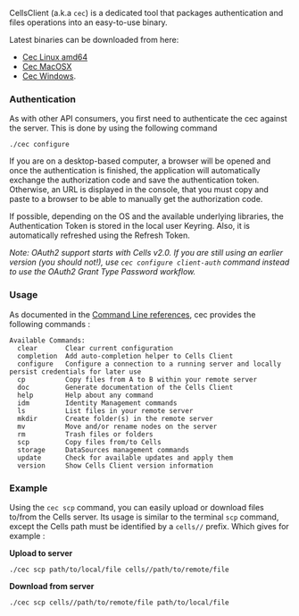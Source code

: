 CellsClient (a.k.a `cec`) is a dedicated tool that packages authentication and files operations into an easy-to-use binary. 

Latest binaries can be downloaded from here: 

- [Cec Linux amd64](https://download.pydio.com/latest/cells-client/release/{latest}/linux-amd64/cec)
- [Cec MacOSX](https://download.pydio.com/latest/cells-client/release/{latest}/darwin-amd64/cec) 
- [Cec Windows](https://download.pydio.com/latest/cells-client/release/{latest}/windows-amd64/cec.exe). 

### Authentication

As with other API consumers, you first need to authenticate the cec against the server. This is done by using the following command 

```
./cec configure
```
If you are on a desktop-based computer, a browser will be opened and once the authentication is finished, the application will automatically exchange the authorization code and save the authentication token. Otherwise, an URL is displayed in the console, that you must copy and paste to a browser to be able to manually get the authorization code.

If possible, depending on the OS and the available underlying libraries, the Authentication Token is stored in the local user Keyring. Also, it is automatically refreshed using the Refresh Token.

_Note: OAuth2 support starts with Cells v2.0. If you are still using an earlier version (you should not!), use `cec configure client-auth` command instead to use the OAuth2 Grant Type Password workflow._

### Usage

As documented in the [Command Line references](./cells-client-cec), cec provides the following commands :

```
Available Commands:
  clear       Clear current configuration
  completion  Add auto-completion helper to Cells Client
  configure   Configure a connection to a running server and locally persist credentials for later use
  cp          Copy files from A to B within your remote server
  doc         Generate documentation of the Cells Client
  help        Help about any command
  idm         Identity Management commands
  ls          List files in your remote server
  mkdir       Create folder(s) in the remote server
  mv          Move and/or rename nodes on the server
  rm          Trash files or folders
  scp         Copy files from/to Cells
  storage     DataSources management commands
  update      Check for available updates and apply them
  version     Show Cells Client version information
```

### Example

Using the `cec scp` command, you can easily upload or download files to/from the Cells server. Its usage is similar to the terminal `scp` command, except the Cells path must be identified by a `cells//` prefix. Which gives for example : 

**Upload to server**
```
./cec scp path/to/local/file cells//path/to/remote/file
```

**Download from server**
```
./cec scp cells//path/to/remote/file path/to/local/file
```